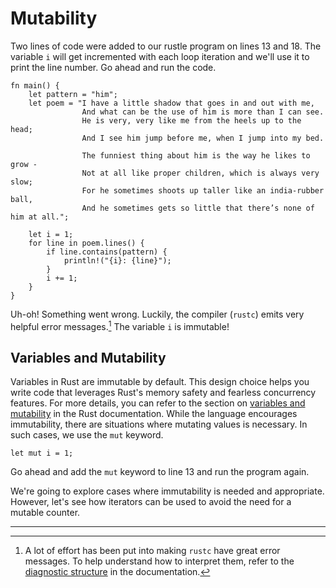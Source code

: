 # Mutability

Two lines of code were added to our rustle program on lines 13 and 18. The
variable `i` will get incremented with each loop iteration and we'll use it to
print the line number. Go ahead and run the code.

```rust,editable
fn main() {
    let pattern = "him";
    let poem = "I have a little shadow that goes in and out with me,
                And what can be the use of him is more than I can see.
                He is very, very like me from the heels up to the head;
                And I see him jump before me, when I jump into my bed.

                The funniest thing about him is the way he likes to grow -
                Not at all like proper children, which is always very slow;
                For he sometimes shoots up taller like an india-rubber ball,
                And he sometimes gets so little that there’s none of him at all.";

    let i = 1;
    for line in poem.lines() {
        if line.contains(pattern) {
            println!("{i}: {line}");
        }
        i += 1;
    }
}
```

Uh-oh! Something went wrong. Luckily, the compiler (`rustc`) emits very helpful
error messages.[^1] The variable `i` is immutable!

## Variables and Mutability

Variables in Rust are immutable by default. This design choice helps you write
code that leverages Rust's memory safety and fearless concurrency features. For
more details, you can refer to the section on [variables and mutability] in the
Rust documentation. While the language encourages immutability, there are
situations where mutating values is necessary. In such cases, we use the `mut`
keyword.

```rust,noplayground
let mut i = 1;
```

Go ahead and add the `mut` keyword to line 13 and run the program again.

We're going to explore cases where immutability is needed and appropriate.
However, let's see how iterators can be used to avoid the need for a mutable
counter.

[variables and mutability]:
  https://doc.rust-lang.org/book/ch03-01-variables-and-mutability.html
[diagnostic structure]:
  https://rustc-dev-guide.rust-lang.org/diagnostics.html#diagnostic-structure

---

[^1]:
    A lot of effort has been put into making `rustc` have great error messages.
    To help understand how to interpret them, refer to the [diagnostic
    structure] in the documentation.
